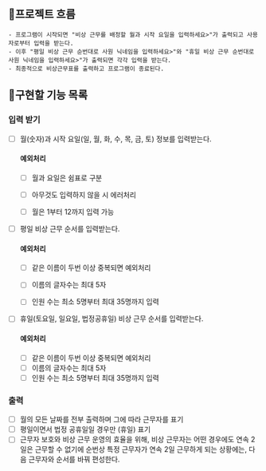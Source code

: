 ## 📌프로젝트 흐름

    - 프로그램이 시작되면 "비상 근무를 배정할 월과 시작 요일을 입력하세요>"가 출력되고 사용자로부터 입력을 받는다.
    - 이후 "평일 비상 근무 순번대로 사원 닉네임을 입력하세요>"와 "휴일 비상 근무 순번대로 사원 닉네임을 입력하세요>"가 출력되면 각각 입력을 받는다.
    - 최종적으로 비상근무표를 출력하고 프로그램이 종료된다.
## 📑구현할 기능 목록
### 입력 받기
- [ ] 월(숫자)과 시작 요일(일, 월, 화, 수, 목, 금, 토) 정보를 입력받는다.
    #### 예외처리
    - [ ] 월과 요일은 쉼표로 구분
    - [ ] 아무것도 입력하지 않을 시 에러처리
    - [ ] 월은 1부터 12까지 입력 가능


- [ ] 평일 비상 근무 순서를 입력받는다.
    #### 예외처리
    - [ ] 같은 이름이 두번 이상 중복되면 예외처리
    - [ ] 이름의 글자수는 최대 5자
    - [ ] 인원 수는 최소 5명부터 최대 35명까지 입력


- [ ] 휴일(토요일, 일요일, 법정공휴일) 비상 근무 순서를 입력받는다.
    #### 예외처리
    - [ ] 같은 이름이 두번 이상 중복되면 예외처리
    - [ ] 이름의 글자수는 최대 5자
    - [ ] 인원 수는 최소 5명부터 최대 35명까지 입력

### 출력
- [ ] 월의 모든 날짜를 전부 출력하며 그에 따라 근무자를 표기
- [ ] 평일이면서 법정 공휴일일 경우만 (휴일) 표기
- [ ] 근무자 보호와 비상 근무 운영의 효율을 위해, 비상 근무자는 어떤 경우에도 연속 2일은 근무할 수 없기에 순번상 특정 근무자가 연속 2일 근무하게 되는 상황에는, 다음 근무자와 순서를 바꿔 편성한다.
